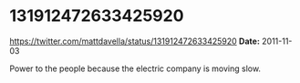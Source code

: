 # 131912472633425920
https://twitter.com/mattdavella/status/131912472633425920
**Date:** 2011-11-03

Power to the people because the electric company is moving slow.
